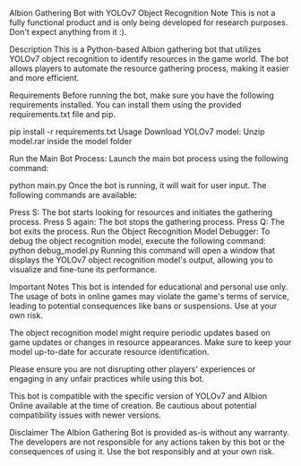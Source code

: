 Albion Gathering Bot with YOLOv7 Object Recognition
Note
This is not a fully functional product and is only being developed for research purposes. Don't expect anything from it :).

Description
This is a Python-based Albion gathering bot that utilizes YOLOv7 object recognition to identify resources in the game world. The bot allows players to automate the resource gathering process, making it easier and more efficient.

Requirements
Before running the bot, make sure you have the following requirements installed. You can install them using the provided requirements.txt file and pip.

pip install -r requirements.txt
Usage
Download YOLOv7 model: Unzip model.rar inside the model folder

Run the Main Bot Process: Launch the main bot process using the following command:

python main.py
Once the bot is running, it will wait for user input. The following commands are available:

Press S: The bot starts looking for resources and initiates the gathering process.
Press S again: The bot stops the gathering process.
Press Q: The bot exits the process.
Run the Object Recognition Model Debugger: To debug the object recognition model, execute the following command:
python debug_model.py
Running this command will open a window that displays the YOLOv7 object recognition model's output, allowing you to visualize and fine-tune its performance.

Important Notes
This bot is intended for educational and personal use only. The usage of bots in online games may violate the game's terms of service, leading to potential consequences like bans or suspensions. Use at your own risk.

The object recognition model might require periodic updates based on game updates or changes in resource appearances. Make sure to keep your model up-to-date for accurate resource identification.

Please ensure you are not disrupting other players' experiences or engaging in any unfair practices while using this bot.

This bot is compatible with the specific version of YOLOv7 and Albion Online available at the time of creation. Be cautious about potential compatibility issues with newer versions.

Disclaimer
The Albion Gathering Bot is provided as-is without any warranty. The developers are not responsible for any actions taken by this bot or the consequences of using it. Use the bot responsibly and at your own risk.
